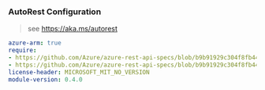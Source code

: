 ### AutoRest Configuration

> see https://aka.ms/autorest

``` yaml
azure-arm: true
require:
- https://github.com/Azure/azure-rest-api-specs/blob/b9b91929c304f8fb44002267b6c98d9fb9dde014/specification/education/resource-manager/readme.md
- https://github.com/Azure/azure-rest-api-specs/blob/b9b91929c304f8fb44002267b6c98d9fb9dde014/specification/education/resource-manager/readme.go.md
license-header: MICROSOFT_MIT_NO_VERSION
module-version: 0.4.0

```